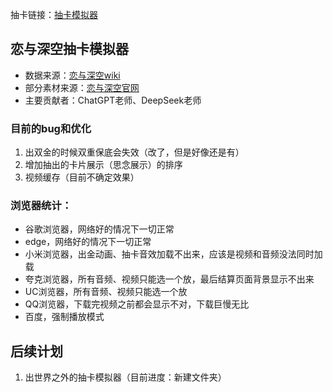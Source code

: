 抽卡链接：[抽卡模拟器](https://chenczn3528.github.io/deepspace/)

## 恋与深空抽卡模拟器
- 数据来源：[恋与深空wiki](https://wiki.biligame.com/lysk/%E9%A6%96%E9%A1%B5)
- 部分素材来源：[恋与深空官网](https://deepspace.papegames.com/home)
- 主要贡献者：ChatGPT老师、DeepSeek老师


### 目前的bug和优化
1. 出双金的时候双重保底会失效（改了，但是好像还是有）
2. 增加抽出的卡片展示（思念展示）的排序
3. 视频缓存（目前不确定效果）


### 浏览器统计：
- 谷歌浏览器，网络好的情况下一切正常 
- edge，网络好的情况下一切正常 
- 小米浏览器，出金动画、抽卡音效加载不出来，应该是视频和音频没法同时加载 
- 夸克浏览器，所有音频、视频只能选一个放，最后结算页面背景显示不出来 
- UC浏览器，所有音频、视频只能选一个放 
- QQ浏览器，下载完视频之前都会显示不对，下载巨慢无比 
- 百度，强制播放模式


## 后续计划
1. 出世界之外的抽卡模拟器（目前进度：新建文件夹）





